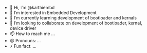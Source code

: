 - 👋 Hi, I’m @karthiembd
- 👀 I’m interested in Embedded Development
- 🌱 I’m currently learning development of bootloader and kernals
- 💞️ I’m looking to collaborate on development of bootloader, kernal, device driver
- 📫 How to reach me ...
- 😄 Pronouns: ...
- ⚡ Fun fact: ...  

<!---
karthiembd/karthiembd is a ✨ special ✨ repository because its `README.md` (this file) appears on your GitHub profile.
You can click the Preview link to take a look at your changes.
--->
